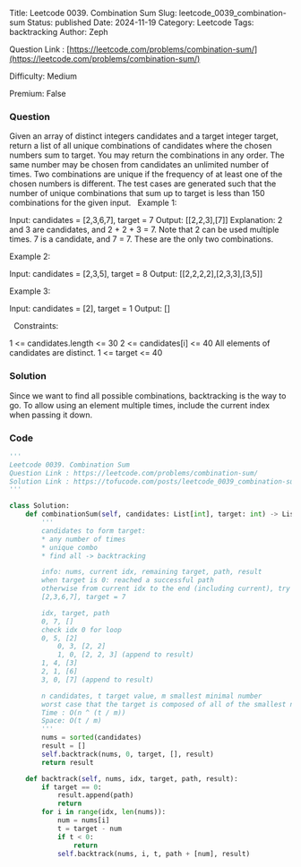 Title: Leetcode 0039. Combination Sum
Slug: leetcode_0039_combination-sum
Status: published
Date: 2024-11-19
Category: Leetcode
Tags: backtracking
Author: Zeph

Question Link : [https://leetcode.com/problems/combination-sum/](https://leetcode.com/problems/combination-sum/)

Difficulty: Medium

Premium: False

### Question
Given an array of distinct integers candidates and a target integer target, return a list of all unique combinations of candidates where the chosen numbers sum to target. You may return the combinations in any order.
The same number may be chosen from candidates an unlimited number of times. Two combinations are unique if the frequency of at least one of the chosen numbers is different.
The test cases are generated such that the number of unique combinations that sum up to target is less than 150 combinations for the given input.
 
Example 1:

Input: candidates = [2,3,6,7], target = 7
Output: [[2,2,3],[7]]
Explanation:
2 and 3 are candidates, and 2 + 2 + 3 = 7. Note that 2 can be used multiple times.
7 is a candidate, and 7 = 7.
These are the only two combinations.

Example 2:

Input: candidates = [2,3,5], target = 8
Output: [[2,2,2,2],[2,3,3],[3,5]]

Example 3:

Input: candidates = [2], target = 1
Output: []

 
Constraints:

1 <= candidates.length <= 30
2 <= candidates[i] <= 40
All elements of candidates are distinct.
1 <= target <= 40

### Solution

Since we want to find all possible combinations, backtracking is the way to go. To allow using an element multiple times, include the current index when passing it down.

### Code
```python
'''
Leetcode 0039. Combination Sum
Question Link : https://leetcode.com/problems/combination-sum/
Solution Link : https://tofucode.com/posts/leetcode_0039_combination-sum.html
'''

class Solution:
    def combinationSum(self, candidates: List[int], target: int) -> List[List[int]]:
        '''
        candidates to form target:
        * any number of times
        * unique combo
        * find all -> backtracking

        info: nums, current idx, remaining target, path, result
        when target is 0: reached a successful path
        otherwise from current idx to the end (including current), try and take that num
        [2,3,6,7], target = 7

        idx, target, path
        0, 7, []
        check idx 0 for loop
        0, 5, [2]
            0, 3, [2, 2]
            1, 0, [2, 2, 3] (append to result)
        1, 4, [3]
        2, 1, [6]
        3, 0, [7] (append to result)

        n candidates, t target value, m smallest minimal number
        worst case that the target is composed of all of the smallest number: t / m
        Time : O(n ^ (t / m))
        Space: O(t / m)
        '''
        nums = sorted(candidates)
        result = []
        self.backtrack(nums, 0, target, [], result)
        return result

    def backtrack(self, nums, idx, target, path, result):
        if target == 0:
            result.append(path)
            return
        for i in range(idx, len(nums)):
            num = nums[i]
            t = target - num
            if t < 0:
                return
            self.backtrack(nums, i, t, path + [num], result)

```


